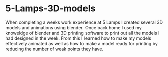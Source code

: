 # 5-Lamps-3D-models
When completing a weeks work experience at 5 Lamps I created several 3D models and animations using blender.
Once back home I used my knoweldge of blender and 3D printing software to print out all the models I had designed in the week.
From this I learned how to make my models effectively animated as well as how to make a model ready for printing by reducing the number of weak points they have.  
